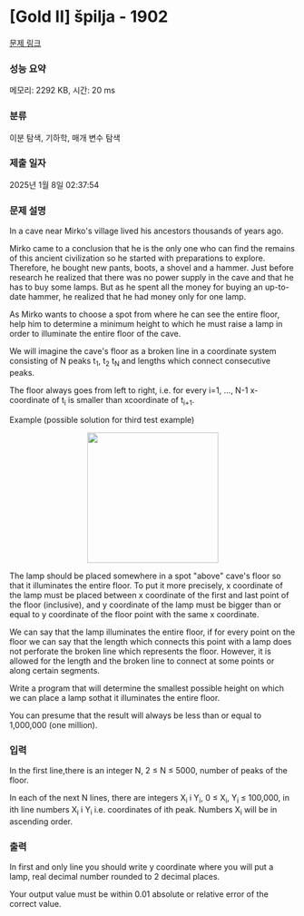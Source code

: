 # [Gold II] špilja - 1902 

[문제 링크](https://www.acmicpc.net/problem/1902) 

### 성능 요약

메모리: 2292 KB, 시간: 20 ms

### 분류

이분 탐색, 기하학, 매개 변수 탐색

### 제출 일자

2025년 1월 8일 02:37:54

### 문제 설명

<p>In a cave near Mirko's village lived his ancestors thousands of years ago. </p>

<p>Mirko came to a conclusion that he is the only one who can find the remains of this ancient civilization so he started with preparations to explore. Therefore, he bought new pants, boots, a shovel and a hammer. Just before research he realized that there was no power supply in the cave and that he has to buy some lamps. But as he spent all the money for buying an up-to-date hammer, he realized that he had money only for one lamp. </p>

<p>As Mirko wants to choose a spot from where he can see the entire floor, help him to determine a minimum height to which he must raise a lamp in order to illuminate the entire floor of the cave. </p>

<p>We will imagine the cave's floor as a broken line in a coordinate system consisting of N peaks t<sub>1</sub>, t<sub>2</sub> t<sub>N</sub> and lengths which connect consecutive peaks. </p>

<p>The floor always goes from left to right, i.e. for every i=1, ..., N-1 x-coordinate of t<sub>i</sub> is smaller than xcoordinate of t<sub>i+1</sub>. </p>

<p>Example (possible solution for third test example)</p>

<p style="text-align: center;"><img alt="" src="https://upload.acmicpc.net/95154642-dca4-418b-bbbf-e357dba6f82a/-/preview/" style="width: 231px; height: 230px;"></p>

<p>The lamp should be placed somewhere in a spot "above" cave's floor so that it illuminates the entire floor. To put it more precisely, x coordinate of the lamp must be placed between x coordinate of the first and last point of the floor (inclusive), and y coordinate of the lamp must be bigger than or equal to y coordinate of the floor point with the same x coordinate. </p>

<p>We can say that the lamp illuminates the entire floor, if for every point on the floor we can say that the length which connects this point with a lamp does not perforate the broken line which represents the floor. However, it is allowed for the length and the broken line to connect at some points or along certain segments. </p>

<p>Write a program that will determine the smallest possible height on which we can place a lamp sothat it illuminates the entire floor. </p>

<p>You can presume that the result will always be less than or equal to 1,000,000 (one million).</p>

### 입력 

 <p>In the first line,there is an integer N, 2 ≤ N ≤ 5000, number of peaks of the floor. </p>

<p>In each of the next N lines, there are integers X<sub>i</sub> i Y<sub>i</sub>, 0 ≤ X<sub>i</sub>, Y<sub>i</sub> ≤ 100,000, in ith line numbers X<sub>i</sub> i Y<sub>i</sub> i.e. coordinates of ith peak. Numbers X<sub>i</sub> will be in ascending order.</p>

### 출력 

 <p>In first and only line you should write y coordinate where you will put a lamp, real decimal number rounded to 2 decimal places. </p>

<p>Your output value must be within 0.01 absolute or relative error of the correct value.</p>

